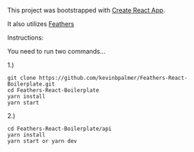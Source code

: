 This project was bootstrapped with [Create React App](https://github.com/facebookincubator/create-react-app).

It also utilizes [Feathers](https://github.com/feathersjs/feathers)

Instructions:

You need to run two commands...

1.)
```
git clone https://github.com/kevinbpalmer/Feathers-React-Boilerplate.git
cd Feathers-React-Boilerplate
yarn install
yarn start
```
2.)
```
cd Feathers-React-Boilerplate/api
yarn install
yarn start or yarn dev
```
